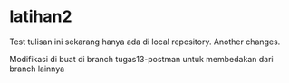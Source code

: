 # latihan2
Test tulisan ini sekarang hanya ada di local repository.
Another changes.

Modifikasi di buat di branch tugas13-postman untuk membedakan dari branch lainnya

